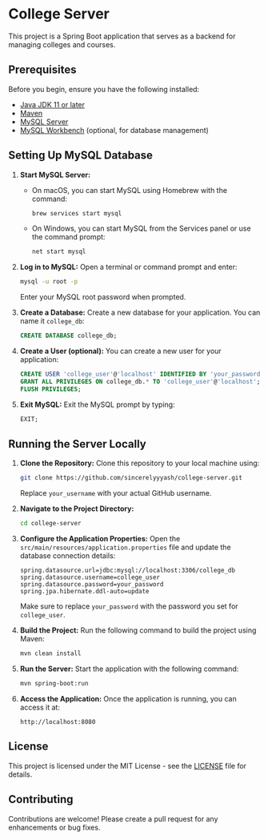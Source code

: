 
# College Server

This project is a Spring Boot application that serves as a backend for managing colleges and courses. 

## Prerequisites

Before you begin, ensure you have the following installed:

- [Java JDK 11 or later](https://www.oracle.com/java/technologies/javase-jdk11-downloads.html)
- [Maven](https://maven.apache.org/install.html)
- [MySQL Server](https://dev.mysql.com/downloads/mysql/)
- [MySQL Workbench](https://www.mysql.com/products/workbench/) (optional, for database management)

## Setting Up MySQL Database

1. **Start MySQL Server:**
   - On macOS, you can start MySQL using Homebrew with the command:
     ```bash
     brew services start mysql
     ```
   - On Windows, you can start MySQL from the Services panel or use the command prompt:
     ```bash
     net start mysql
     ```

2. **Log in to MySQL:**
   Open a terminal or command prompt and enter:
   ```bash
   mysql -u root -p
   ```
   Enter your MySQL root password when prompted.

3. **Create a Database:**
   Create a new database for your application. You can name it `college_db`:
   ```sql
   CREATE DATABASE college_db;
   ```

4. **Create a User (optional):**
   You can create a new user for your application:
   ```sql
   CREATE USER 'college_user'@'localhost' IDENTIFIED BY 'your_password';
   GRANT ALL PRIVILEGES ON college_db.* TO 'college_user'@'localhost';
   FLUSH PRIVILEGES;
   ```

5. **Exit MySQL:**
   Exit the MySQL prompt by typing:
   ```sql
   EXIT;
   ```

## Running the Server Locally

1. **Clone the Repository:**
   Clone this repository to your local machine using:
   ```bash
   git clone https://github.com/sincerelyyyash/college-server.git
   ```
   Replace `your_username` with your actual GitHub username.

2. **Navigate to the Project Directory:**
   ```bash
   cd college-server
   ```

3. **Configure the Application Properties:**
   Open the `src/main/resources/application.properties` file and update the database connection details:
   ```properties
   spring.datasource.url=jdbc:mysql://localhost:3306/college_db
   spring.datasource.username=college_user
   spring.datasource.password=your_password
   spring.jpa.hibernate.ddl-auto=update
   ```
   Make sure to replace `your_password` with the password you set for `college_user`.

4. **Build the Project:**
   Run the following command to build the project using Maven:
   ```bash
   mvn clean install
   ```

5. **Run the Server:**
   Start the application with the following command:
   ```bash
   mvn spring-boot:run
   ```

6. **Access the Application:**
   Once the application is running, you can access it at:
   ```
   http://localhost:8080
   ```

## License

This project is licensed under the MIT License - see the [LICENSE](LICENSE) file for details.

## Contributing

Contributions are welcome! Please create a pull request for any enhancements or bug fixes.

